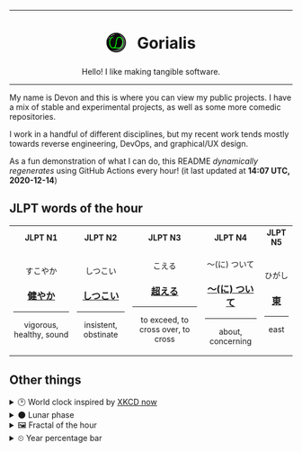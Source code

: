 ***

<h1 align="center">
<sub>
    <img src="readme/resources/avatar.png" height="36">
</sub>
&nbsp;
Gorialis
</h1>
<p align="center">
Hello! I like making tangible software.
</p>

***

My name is Devon and this is where you can view my public projects. I have a mix of stable and experimental projects, as well as some more comedic repositories.

I work in a handful of different disciplines, but my recent work tends mostly towards reverse engineering, DevOps, and graphical/UX design.

As a fun demonstration of what I can do, this README *dynamically regenerates* using GitHub Actions every hour! (it last updated at **14:07 UTC, 2020-12-14**)

<h2>JLPT words of the hour</h2>
<table>
    <tr>
        <th>JLPT N1</th>
        <th>JLPT N2</th>
        <th>JLPT N3</th>
        <th>JLPT N4</th>
        <th>JLPT N5</th>
    </tr>
    <tr>
        <td>
            <p align="center">すこやか</p>
            <h3 align="center"><b><a href="https://jisho.org/search/%E5%81%A5%E3%82%84%E3%81%8B">健やか</a></b></h3>
            <hr>
            <p align="center">vigorous,<wbr> healthy,<wbr> sound</p>
        </td>
        <td>
            <p align="center">しつこい</p>
            <h3 align="center"><b><a href="https://jisho.org/search/%E3%81%97%E3%81%A4%E3%81%93%E3%81%84">しつこい</a></b></h3>
            <hr>
            <p align="center">insistent,<wbr> obstinate</p>
        </td>
        <td>
            <p align="center">こえる</p>
            <h3 align="center"><b><a href="https://jisho.org/search/%E8%B6%85%E3%81%88%E3%82%8B">超える</a></b></h3>
            <hr>
            <p align="center">to exceed,<wbr> to cross over,<wbr> to cross</p>
        </td>
        <td>
            <p align="center">～(に) ついて</p>
            <h3 align="center"><b><a href="https://jisho.org/search/%EF%BD%9E%28%E3%81%AB%29%20%E3%81%A4%E3%81%84%E3%81%A6">～(に) ついて</a></b></h3>
            <hr>
            <p align="center">about,<wbr> concerning</p>
        </td>
        <td>
            <p align="center">ひがし</p>
            <h3 align="center"><b><a href="https://jisho.org/search/%E6%9D%B1">東</a></b></h3>
            <hr>
            <p align="center">east</p>
        </td>
    </tr>
</table>

<h2>Other things</h2>
<details>
<summary>🕑  World clock inspired by <a href="https://xkcd.com/now">XKCD now</a></summary>

> <img src="generated/now.png" width="512">

</details>
<details>
<summary>🌑 Lunar phase</summary>

The moon is approximately 1.74% through its phase (New Moon).

</details>
<details>
<summary>&#x1f5bc; Fractal of the hour</summary>

> <img src="generated/fractal.png" width="512">

</details>
<details>
<summary>&#x23f2; Year percentage bar</summary>
<pre><code>2020 [███████████████████▁] 95.24%</code></pre>
</details>
